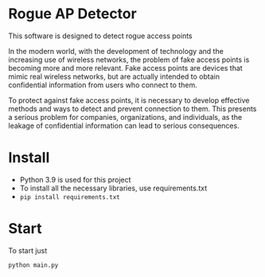 # Rogue AP Detector
This software is designed to detect rogue access points

In the modern world, with the development of technology and the increasing use of wireless networks, the problem of fake access points is becoming more and more relevant. Fake access points are devices that mimic real wireless networks, but are actually intended to obtain confidential information from users who connect to them.

To protect against fake access points, it is necessary to develop effective methods and ways to detect and prevent connection to them. This presents a serious problem for companies, organizations, and individuals, as the leakage of confidential information can lead to serious consequences.

# Install
- Python 3.9 is used for this project
- To install all the necessary libraries, use requirements.txt
- `pip install requirements.txt`

# Start
To start just 
```python
python main.py
```
